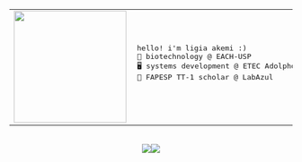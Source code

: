<table>
  <tr>
    <td>
      <img src="https://pa1.aminoapps.com/7668/e823dd5d02877124689a9a0e00ad482d84d8c55ar1-500-250_hq.gif" width="200" align="left">
    </td>
    <td>
      <pre>
hello! i'm ligia akemi :)
🧬 biotechnology @ EACH-USP  
🖥️ systems development @ ETEC Adolpho Berezin  
🦠 FAPESP TT-1 scholar @ LabAzul  
      </pre>
    </td>
  </tr>
</table>

<br>

<div align="center">
  <img src="https://github-readme-stats.vercel.app/api/top-langs/?username=limiyama&layout=compact&theme=dracula&hide_border=true"><img src="https://github-readme-stats.vercel.app/api?username=limiyama&show_icons=true&theme=dracula&hide_border=true">
</div>
